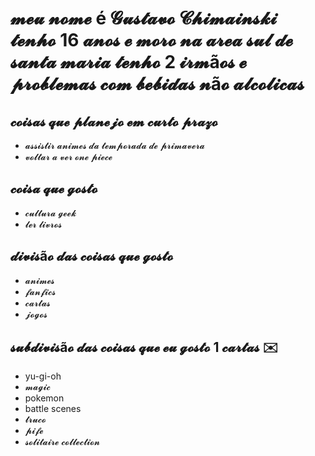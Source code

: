 # 𝓶𝓮𝓾 𝓷𝓸𝓶𝓮 é 𝓖𝓾𝓼𝓽𝓪𝓿𝓸 𝓒𝓱𝓲𝓶𝓪𝓲𝓷𝓼𝓴𝓲 𝓽𝓮𝓷𝓱𝓸 16 𝓪𝓷𝓸𝓼 𝓮 𝓶𝓸𝓻𝓸 𝓷𝓪 𝓪𝓻𝓮𝓪 𝓼𝓾𝓵 𝓭𝓮 𝓼𝓪𝓷𝓽𝓪 𝓶𝓪𝓻𝓲𝓪 𝓽𝓮𝓷𝓱𝓸 2 𝓲𝓻𝓶ã𝓸𝓼 𝓮 𝓹𝓻𝓸𝓫𝓵𝓮𝓶𝓪𝓼 𝓬𝓸𝓶 𝓫𝓮𝓫𝓲𝓭𝓪𝓼 𝓷ã𝓸 𝓪𝓵𝓬𝓸𝓵𝓲𝓬𝓪𝓼

## 𝓬𝓸𝓲𝓼𝓪𝓼 𝓺𝓾𝓮 𝓹𝓵𝓪𝓷𝓮𝓳𝓸 𝓮𝓶 𝓬𝓾𝓻𝓽𝓸 𝓹𝓻𝓪𝔃𝓸
  * 𝓪𝓼𝓼𝓲𝓼𝓽𝓲𝓻 𝓪𝓷𝓲𝓶𝓮𝓼 𝓭𝓪 𝓽𝓮𝓶𝓹𝓸𝓻𝓪𝓭𝓪 𝓭𝓮 𝓹𝓻𝓲𝓶𝓪𝓿𝓮𝓻𝓪
  * 𝓿𝓸𝓵𝓽𝓪𝓻 𝓪 𝓿𝓮𝓻 𝓸𝓷𝓮 𝓹𝓲𝓮𝓬𝓮

## 𝓬𝓸𝓲𝓼𝓪 𝓺𝓾𝓮 𝓰𝓸𝓼𝓽𝓸
  
  * 𝓬𝓾𝓵𝓽𝓾𝓻𝓪 𝓰𝓮𝓮𝓴
  * 𝓵𝓮𝓻 𝓵𝓲𝓿𝓻𝓸𝓼

## 𝓭𝓲𝓿𝓲𝓼ã𝓸 𝓭𝓪𝓼 𝓬𝓸𝓲𝓼𝓪𝓼 𝓺𝓾𝓮 𝓰𝓸𝓼𝓽𝓸

  * 𝓪𝓷𝓲𝓶𝓮𝓼 
  * 𝓯𝓪𝓷𝓯𝓲𝓬𝓼 
  * 𝓬𝓪𝓻𝓽𝓪𝓼 
  * 𝓳𝓸𝓰𝓸𝓼

## 𝓼𝓾𝓫𝓭𝓲𝓿𝓲𝓼ã𝓸 𝓭𝓪𝓼 𝓬𝓸𝓲𝓼𝓪𝓼 𝓺𝓾𝓮 𝓮𝓾 𝓰𝓸𝓼𝓽𝓸 1 𝓬𝓪𝓻𝓽𝓪𝓼 :envelope:

  * yu-gi-oh
  * 𝓶𝓪𝓰𝓲𝓬
  * pokemon
  * battle scenes
  * 𝓽𝓻𝓾𝓬𝓸
  * 𝓹𝓲𝓯𝓮
  * 𝓼𝓸𝓵𝓲𝓽𝓪𝓲𝓻𝓮 𝓬𝓸𝓵𝓵𝓮𝓬𝓽𝓲𝓸𝓷